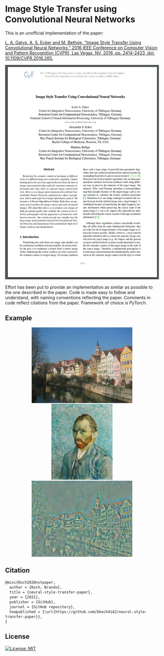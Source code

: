#  Image Style Transfer using Convolutional Neural Networks

This is an unofficial implementation of the paper:

[L. A. Gatys, A. S. Ecker and M. Bethge, "Image Style Transfer Using Convolutional Neural Networks," 2016 IEEE Conference on Computer Vision and Pattern Recognition (CVPR), Las Vegas, NV, 2016, pp. 2414-2423, doi: 10.1109/CVPR.2016.265.](https://www.cv-foundation.org/openaccess/content_cvpr_2016/papers/Gatys_Image_Style_Transfer_CVPR_2016_paper.pdf)

<a href=https://www.cv-foundation.org/openaccess/content_cvpr_2016/papers/Gatys_Image_Style_Transfer_CVPR_2016_paper.pdf>
  <p align="center">
    <img width="540" height="700" src="./other/paper.jpg">
  </p>
</a>



Effort has been put to provide an implementation as similar as possible to the one described in the paper.
Code is made easy to follow and understand, with naming conventions
reflecting the paper. Comments in code reflect citations from the paper. Framework of choice is PyTorch.

## Example

<p align="center">
<img src="other/example_content.jpg" width=330>
<img src="other/example_style.jpg" width=200>
<img src="other/example_generated.jpg"width=330>
</p>

## Citation

```
@misc{Koch2020nstpaper,
  author = {Koch, Brando},
  title = {neural-style-transfer-paper},
  year = {2021},
  publisher = {GitHub},
  journal = {GitHub repository},
  howpublished = {\url{https://github.com/bkoch4142/neural-style-transfer-paper}},
}
```

## License

[![License: MIT](https://img.shields.io/badge/License-MIT-yellow.svg)](https://github.com/bkoch4142/neural-style-transfer-paper/blob/master/LICENSE)
